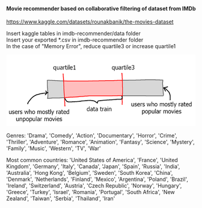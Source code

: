 #### Movie recommender based on collaborative filtering of dataset from IMDb  
https://www.kaggle.com/datasets/rounakbanik/the-movies-dataset  

Insert kaggle tables in imdb-recommender/data folder  
Insert your exported *.csv in imdb-recommender folder  
In the case of "Memory Error", reduce quartile3 or increase quartile1  
 
![pic](https://github.com/ksn38/imdb-recommender/blob/main/data/pic.png)
 
Genres: 'Drama', 'Comedy', 'Action', 'Documentary', 'Horror', 'Crime', 
'Thriller', 'Adventure', 'Romance', 'Animation', 'Fantasy', 'Science', 
'Mystery', 'Family', 'Music', 'Western', 'TV', 'War'  

Most common countries: 'United States of America',
 'France',
 'United Kingdom',
 'Germany',
 'Italy',
 'Canada',
 'Japan',
 'Spain',
 'Russia',
 'India',
 'Australia',
 'Hong Kong',
 'Belgium',
 'Sweden',
 'South Korea',
 'China',
 'Denmark',
 'Netherlands',
 'Finland',
 'Mexico',
 'Argentina',
 'Poland',
 'Brazil',
 'Ireland',
 'Switzerland',
 'Austria',
 'Czech Republic',
 'Norway',
 'Hungary',
 'Greece',
 'Turkey',
 'Israel',
 'Romania',
 'Portugal',
 'South Africa',
 'New Zealand',
 'Taiwan',
 'Serbia',
 'Thailand',
 'Iran'  

